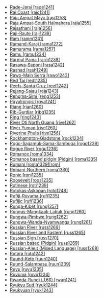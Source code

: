 - [Rade-Jarai [rade1241]](tree/austronesian.aust1307/nuclearaustronesian.nucl1752/malayopolynesian.mala1545/malayosumbawan.mala1536/northandeastmalayosumbawan.nort3170/acehchamic.cham1327/chamic.cham1330/highlands.high1280/radejarai.rade1241/radejarai.rade1241.ini)
- [Rai Coast [raic1241]](tree/nucleartransnewguinea.nucl1709/madang.mada1298/raicoast.raic1241/raicoast.raic1241.ini)
- [Raja Ampat Maya [raja1258]](tree/austronesian.aust1307/nuclearaustronesian.nucl1752/malayopolynesian.mala1545/centraleasternmalayopolynesian.cent2237/easternmalayopolynesian.east2712/southhalmaherawestnewguinea.sout2850/southhalmaherawestnewguinea.sout3229/rajaampatsouthhalmahera.raja1255/mayamatbat.maya1288/rajaampatmaya.raja1258/rajaampatmaya.raja1258.ini)
- [Raja Ampat-South Halmahera [raja1255]](tree/austronesian.aust1307/nuclearaustronesian.nucl1752/malayopolynesian.mala1545/centraleasternmalayopolynesian.cent2237/easternmalayopolynesian.east2712/southhalmaherawestnewguinea.sout2850/southhalmaherawestnewguinea.sout3229/rajaampatsouthhalmahera.raja1255/rajaampatsouthhalmahera.raja1255.ini)
- [Rajasthani [raja1256]](tree/indoeuropean.indo1319/indoiranian.indo1320/indoaryan.indo1321/indoaryancentralzone.indo1322/subcontinentalcentralindoaryan.subc1234/gujaratirajasthani.guja1255/rajasthani.raja1256/rajasthani.raja1256.ini)
- [Raji-Raute [raji1239]](tree/sinotibetan.sino1245/rajiraute.raji1239/rajiraute.raji1239.ini)
- [Ram [ramm1241]](tree/sepik.sepi1257/ram.ramm1241/ram.ramm1241.ini)
- [Ramand-Karaj [rama1272]](tree/indoeuropean.indo1319/indoiranian.indo1320/iranian.iran1269/westerniranian.west2794/northwesterniranian.nort3177/tatic.tati1243/tatic.tati1244/southerntatic.sout3177/ramandkaraj.rama1272/ramandkaraj.rama1272.ini)
- [Ramarama [rama1257]](tree/tupian.tupi1275/puruboraramarama.puru1268/ramarama.rama1257/ramarama.rama1257.ini)
- [Ramu [ramu1234]](tree/lowersepikramu.lowe1437/ramu.ramu1234/ramu.ramu1234.ini)
- [Rarmul Pama [rarm1238]](tree/pamanyungan.pama1250/paman.pama1251/rarmulpama.rarm1238/rarmulpama.rarm1238.ini)
- [Rasawa-Saponi [rasa1242]](tree/lakesplain.lake1255/farwestlakesplain.farw1236/rasawasaponi.rasa1242/rasawasaponi.rasa1242.ini)
- [Rashad [rash1249]](tree/rashad.rash1249/rashad.rash1249.ini)
- [Rawo-Main Serra [rawo1243]](tree/sko.skoo1245/skouserrapiore.skou1238/serrahills.serr1253/rawomainserra.rawo1243/rawomainserra.rawo1243.ini)
- [Red Tai [redt1235]](tree/taikadai.taik1256/kamtai.kamt1241/betai.beta1258/daic.daic1237/centralsouthwesterntai.cent2251/wenmasouthwesterntai.wenm1239/sapasouthwesterntai.sapa1255/southwesterntai.sout3184/southwesterntaip.sout2743/redtai.redt1235/redtai.redt1235.ini)
- [Reefs-Santa Cruz [reef1242]](tree/austronesian.aust1307/nuclearaustronesian.nucl1752/malayopolynesian.mala1545/centraleasternmalayopolynesian.cent2237/easternmalayopolynesian.east2712/oceanic.ocea1241/temotu.temo1244/reefssantacruz.reef1242/reefssantacruz.reef1242.ini)
- [Rejang-Sajau [reja1243]](tree/austronesian.aust1307/nuclearaustronesian.nucl1752/malayopolynesian.mala1545/northborneomalayopolynesian.nort3253/sarawakmelanaukajang.sara1342/outercentralsarawak.oute1260/rejangsajau.reja1243/rejangsajau.reja1243.ini)
- [Rengma-Simi [reng1253]](tree/sinotibetan.sino1245/kukichinnaga.kuki1245/naga.naga1409/angamiao.anga1312/angamipochuri.anga1286/rengmasimi.reng1253/rengmasimi.reng1253.ini)
- [Rgyalrongic [rgya1241]](tree/sinotibetan.sino1245/burmoqiangic.burm1265/naqiangic.naqi1236/qiangic.qian1263/rgyalrongic.rgya1241/rgyalrongic.rgya1241.ini)
- [Riang [rian1260]](tree/austroasiatic.aust1305/khasipalaung.khas1273/palaungic.pala1352/westpalaungic.west2791/riang.rian1260/riang.rian1260.ini)
- [Rib-Gurdjar [ribg1235]](tree/pamanyungan.pama1250/paman.pama1251/normanpama.norm1247/kuthantgurdjar.kuth1239/ribgurdjar.ribg1235/ribgurdjar.ribg1235.ini)
- [Ring [ring1243]](tree/atlanticcongo.atla1278/voltacongo.volt1241/benuecongo.benu1247/bantoid.bant1294/southernbantoid.sout3152/widegrassfields.wide1239/narrowgrassfields.narr1282/ring.ring1243/ring.ring1243.ini)
- [River Oti North Guang [rive1262]](tree/atlanticcongo.atla1278/voltacongo.volt1241/kwavoltacongo.kwav1236/nyo.nyoa1234/potoutano.poto1254/tano.tano1248/guang.guan1278/northguang.nort3204/otinorthguang.otin1234/riverotinorthguang.rive1262/riverotinorthguang.rive1262.ini)
- [River Yuman [rive1260]](tree/cochimiyuman.coch1271/yuman.yuma1250/generalyuman.gene1244/riveryuman.rive1260/riveryuman.rive1260.ini)
- [Riverine Phula [rive1256]](tree/sinotibetan.sino1245/burmoqiangic.burm1265/loloburmese.lolo1265/loloish.lolo1267/nilikazhouish.nili1235/southeasternngwi.sout3212/riverinephula.rive1256/riverinephula.rive1256.ini)
- [Rockhampton-Gladstone [rock1234]](tree/pamanyungan.pama1250/rockhamptongladstone.rock1234/rockhamptongladstone.rock1234.ini)
- [Rogo-Sagamuk-Sama-Sambuga [rogo1239]](tree/atlanticcongo.atla1278/voltacongo.volt1241/benuecongo.benu1247/kainji.kain1275/centralkainji.cent2242/shirorokamuku.shir1273/kamukuhungwarya.kamu1261/kamuku.kamu1262/rogosagamuksamasambuga.rogo1239/rogosagamuksamasambuga.rogo1239.ini)
- [Rogue River [rogu1236]](tree/athapaskaneyaktlingit.atha1245/athapaskaneyak.atha1246/athapaskan.atha1247/pacificcoastathapaskan.paci1277/oregonathapaskan.oreg1242/rogueriver.rogu1236/rogueriver.rogu1236.ini)
- [Romance [roma1334]](tree/indoeuropean.indo1319/italic.ital1284/latinofaliscan.lati1262/latinic.lati1263/imperiallatin.impe1234/romance.roma1334/romance.roma1334.ini)
- [Romance based pidgin (Pidgin) [roma1335]](tree/pidgin.pidg1258/romancebasedpidginpidgin.roma1335/romancebasedpidginpidgin.roma1335.ini)
- [Romani [roma1329][rom]](tree/indoeuropean.indo1319/indoiranian.indo1320/indoaryan.indo1321/indoaryancentralzone.indo1322/romani.roma1329/romani.roma1329.ini)
- [Romani-Northern [roma1330]](tree/indoeuropean.indo1319/indoiranian.indo1320/indoaryan.indo1321/indoaryancentralzone.indo1322/romani.roma1329/romaninorthern.roma1330/romaninorthern.roma1330.ini)
- [Ronic [roni1235]](tree/afroasiatic.afro1255/chadic.chad1250/westchadic.west2785/westchadica.west2714/westchadicaa4.west2716/ronic.roni1235/ronic.roni1235.ini)
- [Roosevelt [roos1235]](tree/nambiquaran.namb1299/nambikwaracomplex.namb1300/northernnambiquaran.nort3153/roosevelt.roos1235/roosevelt.roos1235.ini)
- [Rotinese [roti1239]](tree/austronesian.aust1307/nuclearaustronesian.nucl1752/malayopolynesian.mala1545/centraleasternmalayopolynesian.cent2237/centralmalayopolynesian.cent2245/timorica.timo1259/westextraramelaic.west2545/rotinese.roti1239/rotinese.roti1239.ini)
- [Rotokas-Askopan [roto1248]](tree/northbougainville.nort2933/rotokasaskopan.roto1248/rotokasaskopan.roto1248.ini)
- [Rufiji-Ruvuma [rufi1235]](tree/atlanticcongo.atla1278/voltacongo.volt1241/benuecongo.benu1247/bantoid.bant1294/southernbantoid.sout3152/narrowbantu.narr1281/eastbantu.east2731/rufijiruvuma.rufi1235/rufijiruvuma.rufi1235.ini)
- [Rufijic [rufi1236]](tree/atlanticcongo.atla1278/voltacongo.volt1241/benuecongo.benu1247/bantoid.bant1294/southernbantoid.sout3152/narrowbantu.narr1281/eastbantu.east2731/rufijiruvuma.rufi1235/rufijic.rufi1236/rufijic.rufi1236.ini)
- [Runga-Kibet [rung1257]](tree/maban.maba1274/mabang.maba1275/rungakibet.rung1257/rungakibet.rung1257.ini)
- [Rungus-Mangkaak-Labuk [rung1260]](tree/austronesian.aust1307/nuclearaustronesian.nucl1752/malayopolynesian.mala1545/northborneomalayopolynesian.nort3253/southwestsabahan.sout3154/greaterdusunic.grea1293/dusunic.dusu1277/rungusmangkaaklabuk.rung1260/rungusmangkaaklabuk.rung1260.ini)
- [Rungwa-Pimbwe [rung1262]](tree/atlanticcongo.atla1278/voltacongo.volt1241/benuecongo.benu1247/bantoid.bant1294/southernbantoid.sout3152/narrowbantu.narr1281/eastbantu.east2731/corridorbantu.corr1234/mwikanyika.mwik1239/mwika.mwik1240/rungwawandanyamwanga.rung1261/rungwapimbwe.rung1262/rungwapimbwe.rung1262.ini)
- [Rungwa-Wanda-Nyamwanga [rung1261]](tree/atlanticcongo.atla1278/voltacongo.volt1241/benuecongo.benu1247/bantoid.bant1294/southernbantoid.sout3152/narrowbantu.narr1281/eastbantu.east2731/corridorbantu.corr1234/mwikanyika.mwik1239/mwika.mwik1240/rungwawandanyamwanga.rung1261/rungwawandanyamwanga.rung1261.ini)
- [Russian River [russ1266]](tree/pomoan.pomo1273/russianriverandeastern.russ1265/russianriver.russ1266/russianriver.russ1266.ini)
- [Russian River and Eastern [russ1265]](tree/pomoan.pomo1273/russianriverandeastern.russ1265/russianriverandeastern.russ1265.ini)
- [Russian Sign [russ1270]](tree/signlanguage.sign1238/signlanguages.sign1237/russiansign.russ1270/russiansign.russ1270.ini)
- [Russian based (Pidgin) [russ1269]](tree/pidgin.pidg1258/russianbasedpidgin.russ1269/russianbasedpidgin.russ1269.ini)
- [Russian-Aleut (Mixed Language) [russ1268]](tree/mixedlanguage.mixe1287/russianaleutmixedlanguage.russ1268/russianaleutmixedlanguage.russ1268.ini)
- [Rutara [ruta1242]](tree/atlanticcongo.atla1278/voltacongo.volt1241/benuecongo.benu1247/bantoid.bant1294/southernbantoid.sout3152/narrowbantu.narr1281/eastbantu.east2731/northeastsavannabantu.nort3203/greatlakesbantu.grea1289/westnyanza.west2841/rutara.ruta1242/rutara.ruta1242.ini)
- [Ruund-Kete [ruun1240]](tree/atlanticcongo.atla1278/voltacongo.volt1241/benuecongo.benu1247/bantoid.bant1294/southernbantoid.sout3152/narrowbantu.narr1281/centralwesternbantu.cent2260/njila.njil1234/southernnjila.sout3233/chokwelunda.chok1246/ruundsalampasu.ruun1239/lundaruundkete.lund1275/ruundkete.ruun1240/ruundkete.ruun1240.ini)
- [Ruund-Salampasu [ruun1239]](tree/atlanticcongo.atla1278/voltacongo.volt1241/benuecongo.benu1247/bantoid.bant1294/southernbantoid.sout3152/narrowbantu.narr1281/centralwesternbantu.cent2260/njila.njil1234/southernnjila.sout3233/chokwelunda.chok1246/ruundsalampasu.ruun1239/ruundsalampasu.ruun1239.ini)
- [Ruvu [ruvu1235]](tree/atlanticcongo.atla1278/voltacongo.volt1241/benuecongo.benu1247/bantoid.bant1294/southernbantoid.sout3152/narrowbantu.narr1281/eastbantu.east2731/northeastsavannabantu.nort3203/northeastcoastalbantu.nort3209/ruvu.ruvu1235/ruvu.ruvu1235.ini)
- [Ruvuma [ruvu1234]](tree/atlanticcongo.atla1278/voltacongo.volt1241/benuecongo.benu1247/bantoid.bant1294/southernbantoid.sout3152/narrowbantu.narr1281/eastbantu.east2731/rufijiruvuma.rufi1235/ruvuma.ruvu1234/ruvuma.ruvu1234.ini)
- [Rwanda-Rundi (J.60) [rwan1241]](tree/atlanticcongo.atla1278/voltacongo.volt1241/benuecongo.benu1247/bantoid.bant1294/southernbantoid.sout3152/narrowbantu.narr1281/eastbantu.east2731/northeastsavannabantu.nort3203/greatlakesbantu.grea1289/westernlakesbantu.west2842/kivu.kivu1239/rwandarundij60.rwan1241/rwandarundij60.rwan1241.ini)
- [Ryukyu Sud [ryuk1244]](tree/japonic.japo1237/ryukyuan.ryuk1243/ryukyusud.ryuk1244/ryukyusud.ryuk1244.ini)
- [Ryukyuan [ryuk1243]](tree/japonic.japo1237/ryukyuan.ryuk1243/ryukyuan.ryuk1243.ini)
